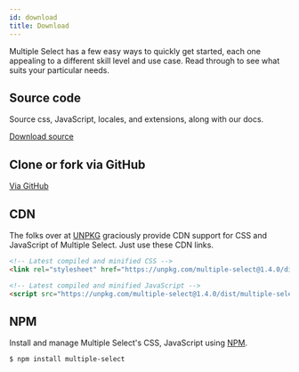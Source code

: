 ```yaml
---
id: download
title: Download
---
```


Multiple Select has a few easy ways to quickly get started, each one appealing to a different skill level and use case. Read through to see what suits your particular needs.

<div id="codefund"></div>

## Source code

Source css, JavaScript, locales, and extensions, along with our docs.

<a href="https://github.com/wenzhixin/multiple-select/releases" class="button" role="button">Download source</a>

## Clone or fork via GitHub

<a href="https://github.com/wenzhixin/multiple-select" class="button" role="button">Via GitHub</a>

## CDN

The folks over at [UNPKG](https://unpkg.com/multiple-select) graciously provide CDN support for CSS and JavaScript of Multiple Select. Just use these CDN links.

```html
<!-- Latest compiled and minified CSS -->
<link rel="stylesheet" href="https://unpkg.com/multiple-select@1.4.0/dist/multiple-select.min.css">

<!-- Latest compiled and minified JavaScript -->
<script src="https://unpkg.com/multiple-select@1.4.0/dist/multiple-select.min.js"></script>
```

## NPM

Install and manage Multiple Select's CSS, JavaScript using [NPM](http://npmjs.com).

```bash
$ npm install multiple-select
```

